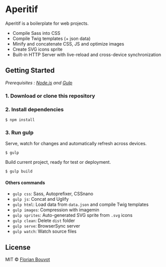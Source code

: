 # Aperitif

Aperitif is a boilerplate for web projects.

* Compile Sass into CSS
* Compile Twig templates (+ json data)
* Minify and concatenate CSS, JS and optimize images
* Create SVG icons sprite
* Built-in HTTP Server with live-reload and cross-device synchronization

## Getting Started

*Prerequisites : [Node.js](https://nodejs.org/) and [Gulp](http://gulpjs.com/)*

### 1. Download or clone this repository

### 2. Install dependencies

```
$ npm install
```

### 3. Run gulp

Serve, watch for changes and automatically refresh across devices.

```
$ gulp
```

Build current project, ready for test or deployment.

```
$ gulp build
```

#### Others commands

* `gulp css`: Sass, Autoprefixer, CSSnano
* `gulp js`: Concat and Uglify
* `gulp html`: Load data from `data.json` and compile Twig templates
* `gulp images`: Compression with imagemin
* `gulp sprites`: Auto-generated SVG sprite from `.svg` icons
* `gulp clean`: Delete `dist` folder
* `gulp serve`: BrowserSync server
* `gulp watch`: Watch source files

## License

MIT © [Florian Bouvot](https://github.com/florianbouvot)
